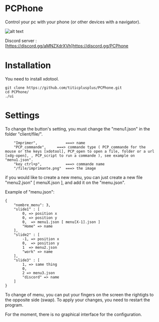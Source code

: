 # PCPhone
Control your pc with your phone (or other devices with a navigator).

![alt text](https://github.com/titicplusplus/PCPhone/blob/main/screen/screen2.png?raw=true)

Discord server : [https://discord.gg/aMNZXdrXVh]https://discord.gg/PCPhone
# Installation

You need to install xdotool.

```
git clone https://github.com/titicplusplus/PCPhone.git
cd PCPhone/
./ui
```

# Settings

To change the button's setting, you must change the "menu1.json" in the folder "client/file/".

```
	"Imprimer",             ===> name
	"PCP_commande",		===> commande type ( PCP_commande for the mouse or the keys [xdotool], PCP_open to open a file, folder or a url [xdg-open], , PCP_script to run a commande ), see example on "menu1.json".
	"key ctrl+p",	        ===> commande name
	"/file/imprimante.png"  ===> the image
```

if you would like to create a new menu, you can just create a new file "menu2.json" [ menuX.json ], and add it on the "menu.json".

Example of "menu.json":

```
{
	"nombre_menu": 3,
	"slide1" : [
		0, => position x
		0, => position y
		0,  => menu1.json [ menu[X-1].json ]
		"Home" => name
	],
	"slide2" : [
		-1, => position x
		0,  => position y
		1  => menu2.json
		"work" => name
	],
	"slide3" : [
		1, => same thing
		0,
		2 => menu3.json
		"discord" => name
	]
}
```


To change of menu, you can put your fingers on the screen the rightigts to the opposite side (swap).
To apply your changes, you need to restart the program.

For the moment, there is no graphical interface for the configuration.
